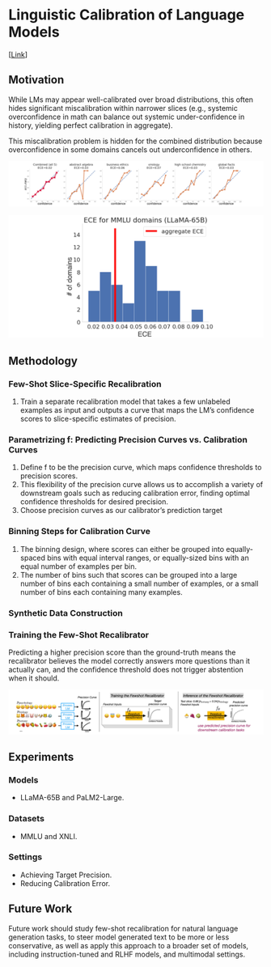 # Linguistic Calibration of Language Models

[[Link](https://arxiv.org/abs/2404.00474)]

## Motivation

While LMs may appear well-calibrated over broad distributions, this often hides significant miscalibration within narrower slices (e.g., systemic overconfidence in math can balance out systemic under-confidence in history, yielding perfect calibration in aggregate).

This miscalibration problem is hidden for the combined distribution because overconfidence in some domains cancels out underconfidence in others.

![alt text](../imgs/li2024fewshot/image.png)

![alt text](../imgs/li2024fewshot/image-2.png)

## Methodology

### Few-Shot Slice-Specific Recalibration

1. Train a separate recalibration model that takes a few unlabeled examples as input and outputs a curve that maps the LM’s confidence scores to slice-specific estimates of precision.

### Parametrizing f: Predicting Precision Curves vs. Calibration Curves

1. Define f to be the precision curve, which maps confidence thresholds to precision scores.
2. This flexibility of the precision curve allows us to accomplish a variety of downstream goals such as reducing calibration error, finding optimal confidence thresholds for desired precision.
3. Choose precision curves as our calibrator’s prediction target

### Binning Steps for Calibration Curve

1. The binning design, where scores can either be grouped into equally-spaced bins with equal interval ranges, or equally-sized bins with an equal number of examples per bin. 
2. The number of bins such that scores can be grouped into a large number of bins each containing a small number of examples, or a small number of bins each containing many examples.

### Synthetic Data Construction

### Training the Few-Shot Recalibrator

Predicting a higher precision score than the ground-truth means the recalibrator believes the model correctly answers more questions than it actually can, and the confidence threshold does not trigger abstention when it should.

![alt text](../imgs/li2024fewshot/image-1.png)


## Experiments

### Models

- LLaMA-65B and PaLM2-Large.

### Datasets

- MMLU and XNLI.

### Settings

- Achieving Target Precision.
- Reducing Calibration Error.

## Future Work

Future work should study few-shot recalibration for natural language generation tasks, to steer model generated text to be more or less conservative, as well as apply this approach to a broader set of models, including instruction-tuned and RLHF models, and multimodal settings.
